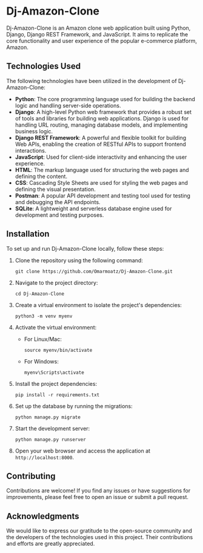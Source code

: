 # Dj-Amazon-Clone

Dj-Amazon-Clone is an Amazon clone web application built using Python, Django, Django REST Framework, and JavaScript. It aims to replicate the core functionality and user experience of the popular e-commerce platform, Amazon.

## Technologies Used

The following technologies have been utilized in the development of Dj-Amazon-Clone:

- **Python**: The core programming language used for building the backend logic and handling server-side operations.
- **Django**: A high-level Python web framework that provides a robust set of tools and libraries for building web applications. Django is used for handling URL routing, managing database models, and implementing business logic.
- **Django REST Framework**: A powerful and flexible toolkit for building Web APIs, enabling the creation of RESTful APIs to support frontend interactions.
- **JavaScript**: Used for client-side interactivity and enhancing the user experience.
- **HTML**: The markup language used for structuring the web pages and defining the content.
- **CSS**: Cascading Style Sheets are used for styling the web pages and defining the visual presentation.
- **Postman**: A popular API development and testing tool used for testing and debugging the API endpoints.
- **SQLite**: A lightweight and serverless database engine used for development and testing purposes.


## Installation

To set up and run Dj-Amazon-Clone locally, follow these steps:

1. Clone the repository using the following command:

   ```
   git clone https://github.com/Omarmoatz/Dj-Amazon-Clone.git
   ```

2. Navigate to the project directory:

   ```
   cd Dj-Amazon-Clone
   ```

3. Create a virtual environment to isolate the project's dependencies:

   ```
   python3 -m venv myenv
   ```

4. Activate the virtual environment:

   - For Linux/Mac:

     ```
     source myenv/bin/activate
     ```

   - For Windows:

     ```
     myenv\Scripts\activate
     ```

5. Install the project dependencies:

   ```
   pip install -r requirements.txt
   ```

6. Set up the database by running the migrations:

   ```
   python manage.py migrate
   ```

7. Start the development server:

   ```
   python manage.py runserver
   ```

8. Open your web browser and access the application at `http://localhost:8000`.

## Contributing

Contributions are welcome! If you find any issues or have suggestions for improvements, please feel free to open an issue or submit a pull request.

## Acknowledgments

We would like to express our gratitude to the open-source community and the developers of the technologies used in this project. Their contributions and efforts are greatly appreciated.